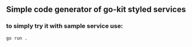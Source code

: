 ## Simple code generator of go-kit styled services

### to simply try it with sample service use:
``go run .``